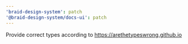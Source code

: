 ```yaml
---
'braid-design-system': patch
'@braid-design-system/docs-ui': patch
---
```


Provide correct types according to https://arethetypeswrong.github.io
